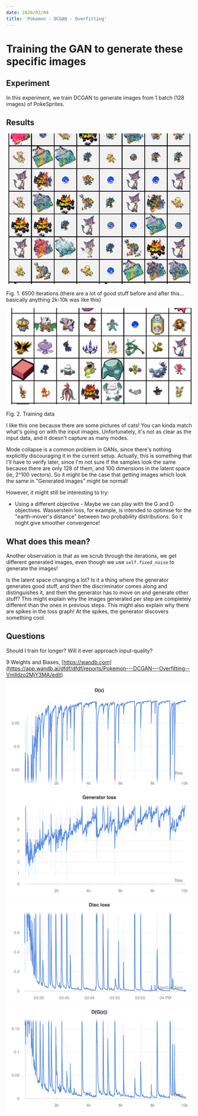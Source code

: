 ```yaml
---
date: 2020/03/04
title: 'Pokemon - DCGAN - Overfitting'
---
```


Training the GAN to generate these specific images
==================================================

Experiment
----------

In this experiment, we train DCGAN to generate images from 1 batch (128
images) of PokeSprites.


Results
-------
![image](pics/pokemonOneBatch.png)

Fig. 1. 6500 iterations (there are a lot of good stuff before and after this... basically anything 2k-10k was like this)

![image](pics/training-data.png)

Fig. 2. Training data

I like this one because there are some pictures of cats! You can kinda
match what's going on with the input images. Unfortunately, it's not as
clear as the input data, and it doesn't capture as many modes.

Mode collapse is a common problem in GANs, since there's nothing
explicitly discouraging it in the current setup. Actually, this is
something that I'll have to verify later, since I'm not sure if the
samples look the same because there are only 128 of them, and 100
dimensions in the latent space (ie, 2\^100 vectors). So it might be the
case that getting images which look the same in \"Generated images\"
might be normal!

However, it might still be interesting to try:

-   Using a different objective - Maybe we can play with the G and D
    objectives. Wasserstein loss, for example, is intended to optimise
    for the \"earth-mover's distance\" between two probability
    distributions. So it might give smoother convergence!

What does this mean?
--------------------

Another observation is that as we scrub through the iterations, we get
different generated images, even though we use `self.fixed_noise` to
generate the images!

Is the latent space changing a lot? Is it a thing where the generator
generates good stuff, and then the discriminator comes along and
distinguishes it, and then the generator has to move on and generate
other stuff? This might explain why the images generated per step are
completely different than the ones in previous steps. This might also
explain why there are spikes in the loss graph! At the spikes, the
generator discovers something cool.

Questions
---------

Should I train for longer? Will it ever approach input-quality?

9 Weights and Biases,
[https://wandb.com](https://app.wandb.ai/dfdf/dfdf/reports/Pokemon---DCGAN---Overfitting--Vmlldzo2MjY3MA/edit)

![image](charts/Section-0-Panel-1-x16jwi32e.png)
![image](charts/Section-0-Panel-2-yspmzh29k.png)
![image](charts/Section-0-Panel-3-96k82b294.png)
![image](charts/Section-0-Panel-4-z5sewdxzu.png)
